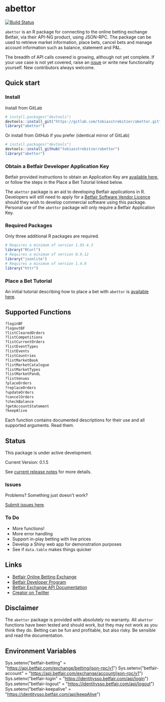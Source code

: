 abettor
=======
[![Build Status](https://travis-ci.org/tobiasstrebitzer/abettor.svg?branch=master)](https://travis-ci.org/tobiasstrebitzer/abettor)

`abettor` is an R package for connecting to the online betting exchange Betfair, via their API-NG product, using JSON-RPC. The package can be used to retrieve market information, place bets, cancel bets and manage account information such as balance, statement and P&L.

The breadth of API calls covered is growing, although not yet complete. If your use case is not yet covered, raise an [issue](https://github.com/tobiasstrebitzer/abettor/issues) or write new functionality yourself. New contributors always welcome.

## Quick start

### Install

Install from GitLab

```r
# install.packages("devtools")
devtools::install_git("https://gitlab.com/tobiasstrebitzer/abettor.git")
library("abettor")
```
Or install from GitHub if you prefer (identical mirror of GitLab)

```r
# install.packages("devtools")
devtools::install_github("tobiasstrebitzer/abettor")
library("abettor")
```

### Obtain a Betfair Developer Application Key

Betfair provided instructions to obtain an Application Key are [available here](https://docs.developer.betfair.com/display/1smk3cen4v3lu3yomq5qye0ni/Application+Keys), or follow the steps in the Place a Bet Tutorial linked below.

The `abettor` package is an aid to developing Betfair applications in R. Developers will still need to apply for a [Betfair Software Vendor Licence](https://developer.betfair.com/en/vendor-program/the-process/) should they wish to develop commercial software using this package. Personal use of the `abettor` package will only require a Betfair Application Key.

### Required Packages

Only three additional R packages are required.

```r
# Requires a minimum of version 1.95-4.3
library("RCurl")
# Requires a minimum of version 0.9.12
library("jsonlite")
# Requires a minimum of version 1.4.0
library("httr")
```
### Place a Bet Tutorial

An initial tutorial describing how to place a bet with `abettor` is [available here](https://github.com/tobiasstrebitzer/abettor/blob/master/vignettes/abettor-placeBet.Rmd).

## Supported Functions

```r
?loginBF
?logoutBF
?listClearedOrders
?listCompetitions
?listCurrentOrders
?listEventTypes
?listEvents
?listCountries
?listMarketBook
?listMarketCatalogue
?listMarketTypes
?listMarketPandL
?listVenues
?placeOrders
?replaceOrders
?updateOrders
?cancelOrders
?checkBalance
?getAccountStatement
?keepAlive
```
Each function contains documented descriptions for their use and all supported arguments. Read them.

## Status

This package is under active development.

Current Version: 0.1.5

See [current release notes](https://github.com/tobiasstrebitzer/abettor/releases) for more details.

### Issues

Problems? Something just doesn't work?

[Submit issues here](https://github.com/tobiasstrebitzer/abettor/issues).

### To Do

* More functions!
* More error handling
* Support in-play betting with live prices
* Develop a Shiny web app for demonstration purposes
* See if `data.table` makes things quicker

## Links

* [Betfair Online Betting Exchange](https://www.betfair.com/exchange)
* [Betfair Developer Program](https://developer.betfair.com/)
* [Betfair Exchange API Documentation](https://docs.developer.betfair.com/display/1smk3cen4v3lu3yomq5qye0ni)
* [Creator on Twitter](https://twitter.com/_starkingdom)

## Disclaimer

The `abettor` package is provided with absolutely no warranty. All `abettor` functions have been tested and should work, but they may not work as you think they do. Betting can be fun and profitable, but also risky. Be sensible and read the documentation. 

## Environment Variables
Sys.setenv("betfair-betting" = "https://api.betfair.com/exchange/betting/json-rpc/v1")
Sys.setenv("betfair-account" = "https://api.betfair.com/exchange/account/json-rpc/v1")
Sys.setenv("betfair-login" = "https://identitysso.betfair.com/api/login")
Sys.setenv("betfair-logout" = "https://identitysso.betfair.com/api/logout")
Sys.setenv("betfair-keepalive" = "https://identitysso.betfair.com/api/keepAlive")
